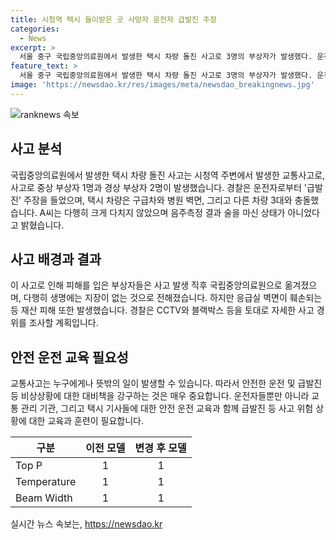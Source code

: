 ```yaml
---
title: 시청역 택시 들이받은 곳 사망자 운전자 급발진 주장
categories:
  - News
excerpt: >
  서울 중구 국립중앙의료원에서 발생한 택시 차량 돌진 사고로 3명의 부상자가 발생했다. 운전자인 60대 택시 기사 A씨는 현행범으로 체포됐으며, 사고 원인으로 급발진을 주장했다. 부상자들은 중상 1명, 경상 2명으로 생명에 지장은 없는 것으로 알려졌다. 사고 경위에 대한 자세한 조사가 진행 중이며, A씨의 음주 여부는 부인됐다. 사고 차량과 응급실 벽면에 훼손이 발생했으며, CCTV와 블랙박스 등을 토대로 조사가 이루어지고 있다.
feature_text: >
  서울 중구 국립중앙의료원에서 발생한 택시 차량 돌진 사고로 3명의 부상자가 발생했다. 운전자인 60대 택시 기사 A씨는 현행범으로 체포됐으며, 사고 원인으로 급발진을 주장했다. 부상자들은 중상 1명, 경상 2명으로 생명에 지장은 없는 것으로 알려졌다. 사고 경위에 대한 자세한 조사가 진행 중이며, A씨의 음주 여부는 부인됐다. 사고 차량과 응급실 벽면에 훼손이 발생했으며, CCTV와 블랙박스 등을 토대로 조사가 이루어지고 있다.
image: 'https://newsdao.kr/res/images/meta/newsdao_breakingnews.jpg'
---
```


<p><img src="https://newsdao.kr/res/images/meta/newsdao_breakingnews.jpg" alt="ranknews 속보" /></p>

<h2 data-ke-size="size26">사고 분석</h2>

<p data-ke-size="size16">국립중앙의료원에서 발생한 택시 차량 돌진 사고는 시청역 주변에서 발생한 교통사고로, 사고로 중상 부상자 1명과 경상 부상자 2명이 발생했습니다. 경찰은 운전자로부터 '급발진' 주장을 들었으며, 택시 차량은 구급차와 병원 벽면, 그리고 다른 차량 3대와 충돌했습니다. A씨는 다행히 크게 다치지 않았으며 음주측정 결과 술을 마신 상태가 아니었다고 밝혔습니다.</p>

<h2 data-ke-size="size26">사고 배경과 결과</h2>

<p data-ke-size="size16">이 사고로 인해 피해를 입은 부상자들은 사고 발생 직후 국립중앙의료원으로 옮겨졌으며, 다행히 생명에는 지장이 없는 것으로 전해졌습니다. 하지만 응급실 벽면이 훼손되는 등 재산 피해 또한 발생했습니다. 경찰은 CCTV와 블랙박스 등을 토대로 자세한 사고 경위를 조사할 계획입니다.</p>

<h2 data-ke-size="size26">안전 운전 교육 필요성</h2>

<p data-ke-size="size16">교통사고는 누구에게나 뜻밖의 일이 발생할 수 있습니다. 따라서 안전한 운전 및 급발진 등 비상상황에 대한 대비책을 강구하는 것은 매우 중요합니다. 운전자들뿐만 아니라 교통 관리 기관, 그리고 택시 기사들에 대한 안전 운전 교육과 함께 급발진 등 사고 위험 상황에 대한 교육과 훈련이 필요합니다.</p>

<table>
<thead>
<tr>
<th>구분</th>
<th>이전 모델</th>
<th>변경 후 모델</th>
</tr>
</thead>
<tbody>
<tr>
<td>Top P</td>
<td style="text-align: center;">1</td>
<td style="text-align: center;">1</td>
</tr>
<tr>
<td>Temperature</td>
<td style="text-align: center;">1</td>
<td style="text-align: center;">1</td>
</tr>
<tr>
<td>Beam Width</td>
<td style="text-align: center;">1</td>
<td style="text-align: center;">1</td>
</tr>
</tbody>
</table>
실시간 뉴스 속보는, <a href="https://newsdao.kr" rel="dofollow">https://newsdao.kr</a>


